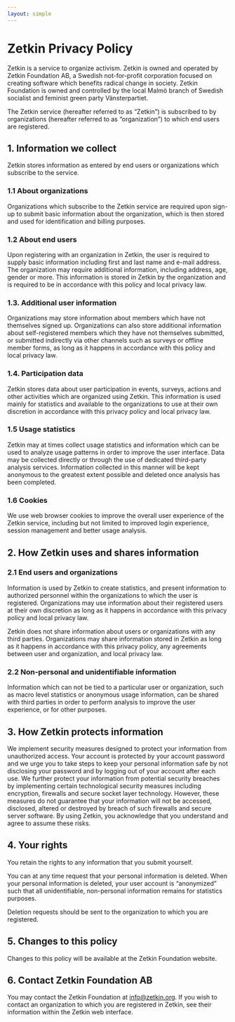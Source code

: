 ```yaml
---
layout: simple
---
```


# Zetkin Privacy Policy
Zetkin is a service to organize activism. Zetkin is owned and operated by Zetkin Foundation AB, a Swedish not-for-profit corporation focused on creating software which benefits radical change in society. Zetkin Foundation is owned and controlled by the local Malmö branch of Swedish socialist and feminist green party Vänsterpartiet.

The Zetkin service (hereafter referred to as “Zetkin”) is subscribed to by organizations (hereafter referred to as “organization”) to which end users are registered.

## 1. Information we collect
Zetkin stores information as entered by end users or organizations which subscribe to the service.

### 1.1 About organizations
Organizations which subscribe to the Zetkin service are required upon sign-up to submit basic information about the organization, which is then stored and used for identification and billing purposes.

### 1.2 About end users
Upon registering with an organization in Zetkin, the user is required to supply basic information including first and last name and e-mail address. The organization may require additional information, including address, age, gender or more. This information is stored in Zetkin by the organization and is required to be in accordance with this policy and local privacy law.

### 1.3. Additional user information
Organizations may store information about members which have not themselves signed up. Organizations can also store additional information about self-registered members which they have not themselves submitted, or submitted indirectly via other channels such as surveys or offline member forms, as long as it happens in accordance with this policy and local privacy law.

### 1.4. Participation data
Zetkin stores data about user participation in events, surveys, actions and other activities which are organized using Zetkin. This information is used mainly for statistics and available to the organizations to use at their own discretion in accordance with this privacy policy and local privacy law.

### 1.5 Usage statistics
Zetkin may at times collect usage statistics and information which can be used to analyze usage patterns in order to improve the user interface. Data may be collected directly or through the use of dedicated third-party analysis services. Information collected in this manner will be kept anonymous to the greatest extent possible and deleted once analysis has been completed.

### 1.6 Cookies
We use web browser cookies to improve the overall user experience of the Zetkin service, including but not limited to improved login experience, session management and better usage analysis.

## 2. How Zetkin uses and shares information

### 2.1 End users and organizations
Information is used by Zetkin to create statistics, and present information to authorized personnel within the organizations to which the user is registered. Organizations may use information about their registered users at their own discretion as long as it happens in accordance with this privacy policy and local privacy law.

Zetkin does not share information about users or organizations with any third parties. Organizations may share information stored in Zetkin as long as it happens in accordance with this privacy policy, any agreements between user and organization, and local privacy law.

### 2.2 Non-personal and unidentifiable information
Information which can not be tied to a particular user or organization, such as macro level statistics or anonymous usage information, can be shared with third parties in order to perform analysis to improve the user experience, or for other purposes.

## 3. How Zetkin protects information
We implement security measures designed to protect your information from unauthorized access.  Your account is protected by your    account password and we urge you to take steps to keep your personal information safe by not disclosing your password and by logging out of your account after each use.  We further protect your information from potential security breaches by implementing certain technological security measures including encryption, firewalls and secure socket layer technology. However, these measures do not guarantee that your information will not be accessed, disclosed, altered or destroyed by breach of such firewalls and secure server software. By using Zetkin, you acknowledge that you understand and agree to assume these risks.

## 4. Your rights
You retain the rights to any information that you submit yourself.

You can at any time request that your personal information is deleted. When your personal information is deleted, your user account is “anonymized” such that all unidentifiable, non-personal information remains for statistics purposes.

Deletion requests should be sent to the organization to which you are registered.

## 5. Changes to this policy
Changes to this policy will be available at the Zetkin Foundation website.

## 6. Contact Zetkin Foundation AB
You may contact the Zetkin Foundation at info@zetkin.org. If you wish to contact an organization to which you are registered in Zetkin, see their information within the Zetkin web interface.
